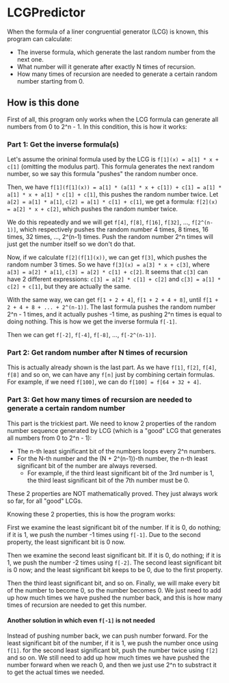 # LCGPredictor
When the formula of a liner congruential generator (LCG) is known, this program can calculate:
* The inverse formula, which generate the last random number from the next one.
* What number will it generate after exactly N times of recursion.
* How many times of recursion are needed to generate a certain random number starting from 0.
## How is this done
First of all, this program only works when the LCG formula can generate all numbers from 0 to 2^n - 1. In this condition, this is how it works:  
### Part 1: Get the inverse formula(s)
Let's assume the orininal formula used by the LCG is `f[1](x) = a[1] * x + c[1]` (omitting the modulus part). This formula generates the next random number, so we say this formula "pushes" the random number once.  

Then, we have `f[1](f[1](x)) = a[1] * (a[1] * x + c[1]) + c[1] = a[1] * a[1] * x + a[1] * c[1] + c[1]`, this pushes the random number twice. Let `a[2] = a[1] * a[1]`, `c[2] = a[1] * c[1] + c[1]`, we get a formula: `f[2](x) = a[2] * x + c[2]`, which pushes the random number twice.  

We do this repeatedly and we will get `f[4]`, `f[8]`, `f[16]`, `f[32]`, ..., `f[2^(n-1)]`, which respectively pushes the random number 4 times, 8 times, 16 times, 32 times, ..., 2^(n-1) times. Push the random number 2^n times will just get the number itself so we don't do that.  

Now, if we calculate `f[2](f[1](x))`, we can get `f[3]`, which pushes the random number 3 times. So we have `f[3](x) = a[3] * x + c[3]`, where `a[3] = a[2] * a[1]`, `c[3] = a[2] * c[1] + c[2]`. It seems that `c[3]` can have 2 different expressions: `c[3] = a[2] * c[1] + c[2]` and `c[3] = a[1] * c[2] + c[1]`, but they are actually the same.  

With the same way, we can get `f[1 + 2 + 4]`, `f[1 + 2 + 4 + 8]`, until `f[1 + 2 + 4 + 8 + ... + 2^(n-1)]`. The last formula pushes the random number 2^n - 1 times, and it actually pushes -1 time, as pushing 2^n times is equal to doing nothing. This is how we get the inverse formula `f[-1]`.  

Then we can get `f[-2]`, `f[-4]`, `f[-8]`, ..., `f[-2^(n-1)]`.  
### Part 2: Get random number after N times of recursion
This is actually already shown is the last part. As we have `f[1]`, `f[2]`, `f[4]`, `f[8]` and so on, we can have any `f[n]` just by combining certain formulas. For example, if we need `f[100]`, we can do `f[100] = f[64 + 32 + 4]`.  
### Part 3: Get how many times of recursion are needed to generate a certain random number
This part is the trickiest part. We need to know 2 properties of the random number sequence generated by LCG (which is a "good" LCG that generates all numbers from 0 to 2^n - 1):  
* The n-th least significant bit of the numbers loops every 2^n numbers.
* For the N-th number and the (N + 2^(n-1))-th number, the n-th least significant bit of the number are always reversed. 
    - For example, if the third least significant bit of the 3rd number is 1, the third least significant bit of the 7th number must be 0.

These 2 properties are NOT mathematically proved. They just always work so far, for all "good" LCGs.  

Knowing these 2 properties, this is how the program works:  

First we examine the least significant bit of the number. If it is 0, do nothing; if it is 1, we push the number -1 times using `f[-1]`. Due to the second property, the least significant bit is 0 now.  

Then we examine the second least significant bit. If it is 0, do nothing; if it is 1, we push the number -2 times using `f[-2]`. The second least significant bit is 0 now; and the least significant bit keeps to be 0, due to the first property.  

Then the third least significant bit, and so on. Finally, we will make every bit of the number to become 0, so the number becomes 0. We just need to add up how much times we have pushed the number back, and this is how many times of recursion are needed to get this number.  
#### Another solution in which even `f[-1]` is not needed
Instead of pushing number back, we can push number forward. For the least significant bit of the number, if it is 1, we push the number once using `f[1]`. for the second least significant bit, push the number twice using `f[2]` and so on. We still need to add up how much times we have pushed the number forward when we reach 0, and then we just use 2^n to substract it to get the actual times we needed.  
